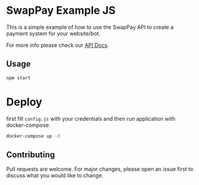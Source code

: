 # SwapPay Example JS

This is a simple example of how to use the SwapPay API to create a payment system for your website/bot.

For more info please check our [API Docs](https://docs.swapwallet.app).

## Usage

```bash
npm start
```

# Deploy
first fill `config.js` with your credentials and then run application with docker-compose:
```bash
docker-compose up -d
```

## Contributing
Pull requests are welcome. For major changes, please open an issue first to discuss what you would like to change.
